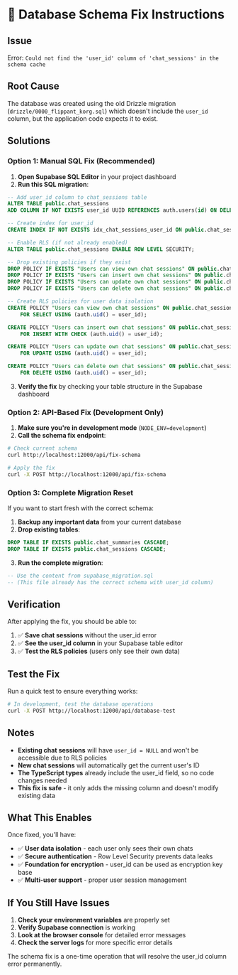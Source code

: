# 🔧 Database Schema Fix Instructions

## Issue
Error: `Could not find the 'user_id' column of 'chat_sessions' in the schema cache`

## Root Cause
The database was created using the old Drizzle migration (`drizzle/0000_flippant_korg.sql`) which doesn't include the `user_id` column, but the application code expects it to exist.

## Solutions

### Option 1: Manual SQL Fix (Recommended)

1. **Open Supabase SQL Editor** in your project dashboard
2. **Run this SQL migration**:

```sql
-- Add user_id column to chat_sessions table
ALTER TABLE public.chat_sessions 
ADD COLUMN IF NOT EXISTS user_id UUID REFERENCES auth.users(id) ON DELETE CASCADE;

-- Create index for user_id
CREATE INDEX IF NOT EXISTS idx_chat_sessions_user_id ON public.chat_sessions(user_id);

-- Enable RLS (if not already enabled)
ALTER TABLE public.chat_sessions ENABLE ROW LEVEL SECURITY;

-- Drop existing policies if they exist
DROP POLICY IF EXISTS "Users can view own chat sessions" ON public.chat_sessions;
DROP POLICY IF EXISTS "Users can insert own chat sessions" ON public.chat_sessions;
DROP POLICY IF EXISTS "Users can update own chat sessions" ON public.chat_sessions;
DROP POLICY IF EXISTS "Users can delete own chat sessions" ON public.chat_sessions;

-- Create RLS policies for user data isolation
CREATE POLICY "Users can view own chat sessions" ON public.chat_sessions
    FOR SELECT USING (auth.uid() = user_id);

CREATE POLICY "Users can insert own chat sessions" ON public.chat_sessions
    FOR INSERT WITH CHECK (auth.uid() = user_id);

CREATE POLICY "Users can update own chat sessions" ON public.chat_sessions
    FOR UPDATE USING (auth.uid() = user_id);

CREATE POLICY "Users can delete own chat sessions" ON public.chat_sessions
    FOR DELETE USING (auth.uid() = user_id);
```

3. **Verify the fix** by checking your table structure in the Supabase dashboard

### Option 2: API-Based Fix (Development Only)

1. **Make sure you're in development mode** (`NODE_ENV=development`)
2. **Call the schema fix endpoint**:

```bash
# Check current schema
curl http://localhost:12000/api/fix-schema

# Apply the fix
curl -X POST http://localhost:12000/api/fix-schema
```

### Option 3: Complete Migration Reset

If you want to start fresh with the correct schema:

1. **Backup any important data** from your current database
2. **Drop existing tables**:
```sql
DROP TABLE IF EXISTS public.chat_summaries CASCADE;
DROP TABLE IF EXISTS public.chat_sessions CASCADE;
```

3. **Run the complete migration**:
```sql
-- Use the content from supabase_migration.sql
-- (This file already has the correct schema with user_id column)
```

## Verification

After applying the fix, you should be able to:

1. ✅ **Save chat sessions** without the user_id error
2. ✅ **See the user_id column** in your Supabase table editor
3. ✅ **Test the RLS policies** (users only see their own data)

## Test the Fix

Run a quick test to ensure everything works:

```bash
# In development, test the database operations
curl -X POST http://localhost:12000/api/database-test
```

## Notes

- **Existing chat sessions** will have `user_id = NULL` and won't be accessible due to RLS policies
- **New chat sessions** will automatically get the current user's ID
- **The TypeScript types** already include the user_id field, so no code changes needed
- **This fix is safe** - it only adds the missing column and doesn't modify existing data

## What This Enables

Once fixed, you'll have:
- ✅ **User data isolation** - each user only sees their own chats
- ✅ **Secure authentication** - Row Level Security prevents data leaks
- ✅ **Foundation for encryption** - user_id can be used as encryption key base
- ✅ **Multi-user support** - proper user session management

## If You Still Have Issues

1. **Check your environment variables** are properly set
2. **Verify Supabase connection** is working
3. **Look at the browser console** for detailed error messages
4. **Check the server logs** for more specific error details

The schema fix is a one-time operation that will resolve the user_id column error permanently. 